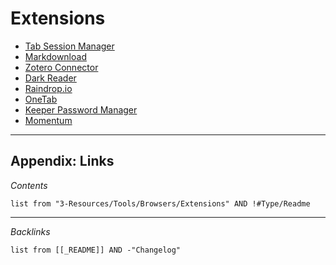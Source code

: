 # Extensions

* [Tab Session Manager](Tab%20Session%20Manager.md)
* [Markdownload](Markdownload.md)
* [Zotero Connector](Zotero%20Connector.md)
* [Dark Reader](Dark%20Reader.md)
* [Raindrop.io](Raindrop.io.md)
* [OneTab](OneTab.md)
* [Keeper Password Manager](Keeper%20Password%20Manager.md)
* [Momentum](Momentum.md)

---

## Appendix: Links

*Contents*

````dataview
list from "3-Resources/Tools/Browsers/Extensions" AND !#Type/Readme
````

---

*Backlinks*

````dataview
list from [[_README]] AND -"Changelog"
````

